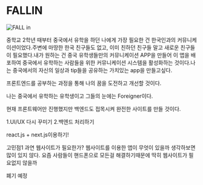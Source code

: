 # FALLIN

![FALL in](https://user-images.githubusercontent.com/109690369/210133968-cbbec8b6-4721-438c-b9e3-3fc07b0e12d8.jpg)

 중학교 2학년 때부터 중국에서 유학을 하던 나에게 가장 필요한 건 한국인과의 커뮤니케이션이었다.주변에 마땅한 한국 친구들도 없고, 이미 친하던 친구들 말고 새로운 친구들이 필요했다.내가 원하는 건 중국 유학생들만의 커뮤니케이션 APP을 만들어 이 앱을 배포하여 중국에서 유학하는 사람들을 위한 커뮤니케이션 시스템을 활성화하는 것이다.나는 중국에서의 자신의 일상과 tip들을 공유하는 가치있는 app을 만들고싶다.

 프론트엔드를 공부하는 과정을 통해 나의 꿈을 도전하고 개선할 것이다.

 나는 중국에서 유학하는 유학생이고 그들의 눈에는 Foreigner이다.
 
 현재 프론트웨어만 진행했지만 백엔드도 접목시켜 완전한 사이트를 만들 것이다.
 
1.UI/UX 다시 꾸미기
2.백엔드 처리하기

react.js + next.js이용하기!

고민점1 과연 웹사이트가 필요한가? 웹사이트를 이용한 앱이 무엇이 있을까 생각하보면 많이 있지 않다. 요즘 사람들이 핸드폰으로 모든걸 해결하기때문에 딱히 웹사이트가 필요없지 않을까

폐기 예정

